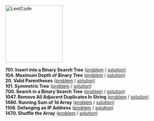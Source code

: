 [<img src="https://assets.leetcode.com/static_assets/public/webpack_bundles/images/logo-dark.e99485d9b.svg" alt="LeetCode" width="180"/>](https://leetcode.com/)

**701. Insert into a Binary Search Tree**
([problem](https://leetcode.com/problems/insert-into-a-binary-search-tree/) / [solution](/leetcode/first-100/701.js))\
**104. Maximum Depth of Binary Tree**
([problem](https://leetcode.com/problems/maximum-depth-of-binary-tree/) / [solution](/leetcode/first-100/104.js))\
**20. Valid Parentheses**
([problem](https://leetcode.com/problems/valid-parentheses/) / [solution](/leetcode/first-100/20.js))\
**101. Symmetric Tree**
([problem](https://leetcode.com/problems/symmetric-tree/) / [solution](/leetcode/first-100/101.js))\
**700. Search in a Binary Search Tree**
([problem](https://leetcode.com/problems/search-in-a-binary-search-tree/) / [solution](/leetcode/first-100/700.js))\
**1047. Remove All Adjacent Duplicates In String**
([problem](https://leetcode.com/problems/remove-all-adjacent-duplicates-in-string/) / [solution](/leetcode/first-100/1047.js))\
**1480. Running Sum of 1d Array**
([problem](https://leetcode.com/problems/running-sum-of-1d-array/) / [solution](/leetcode/first-100/1480.js))\
**1108. Defanging an IP Address**
([problem](https://leetcode.com/problems/defanging-an-ip-address/) / [solution](/leetcode/first-100/1108.js))\
**1470. Shuffle the Array**
([problem](https://leetcode.com/problems/shuffle-the-array/) / [solution](/leetcode/first-100/1470.js))